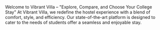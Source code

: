 Welcome to Vibrant Villa – "Explore, Compare, and Choose Your College Stay" At Vibrant Villa, we redefine the hostel experience with a blend of comfort, style, and efficiency.
Our state-of-the-art platform is designed to cater to the needs of students offer a seamless and enjoyable stay.
